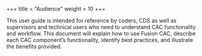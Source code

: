 
+++
title = "Audience"
weight = 10
+++

This user guide is intended for reference by coders, CDS as well as supervisors and technical users who
need to understand CAC functionality and workflow. This document will explain how to use Fusion CAC,
describe each CAC component’s functionality, identify best practices, and illustrate the benefits
provided.

